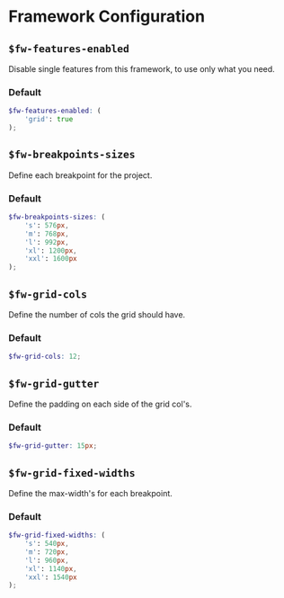 # Framework Configuration

## `$fw-features-enabled`

Disable single features from this framework, to use only what you need.

### Default

```scss
$fw-features-enabled: (
	'grid': true
);
```

## `$fw-breakpoints-sizes`

Define each breakpoint for the project.

### Default

```scss
$fw-breakpoints-sizes: (
    's': 576px,
    'm': 768px,
    'l': 992px,
    'xl': 1200px,
    'xxl': 1600px
);
```

## `$fw-grid-cols`

Define the number of cols the grid should have.

### Default

```scss
$fw-grid-cols: 12;
```

## `$fw-grid-gutter`

Define the padding on each side of the grid col's.

### Default

```scss
$fw-grid-gutter: 15px;
```

## `$fw-grid-fixed-widths`

Define the max-width's for each breakpoint.

### Default

```scss
$fw-grid-fixed-widths: (
    's': 540px,
    'm': 720px,
    'l': 960px,
    'xl': 1140px,
    'xxl': 1540px
);
```
